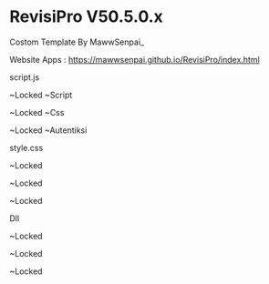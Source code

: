# RevisiPro V50.5.0.x

Costom Template By MawwSenpai_


Website Apps :
https://mawwsenpai.github.io/RevisiPro/index.html


script.js

~Locked ~Script

~Locked ~Css

~Locked ~Autentiksi


style.css

~Locked

~Locked

~Locked


Dll 

~Locked

~Locked 

~Locked 


